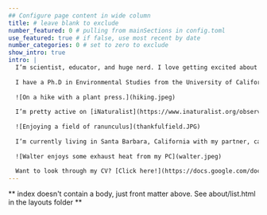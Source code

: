 ```yaml
---
## Configure page content in wide column
title: # leave blank to exclude
number_featured: 0 # pulling from mainSections in config.toml
use_featured: true # if false, use most recent by date
number_categories: 0 # set to zero to exclude
show_intro: true
intro: |
  I’m scientist, educator, and huge nerd. I love getting excited about nature and data, and helping other people get excited about those things too. 
  
  I have a Ph.D in Environmental Studies from the University of California, Santa Cruz in 2020, and a B.S. of Aquatic Biology from the University of California, Santa Barbara. I’m an ecologist by training, but have dabbled in botany, pedagogy, and data science.
  
  ![On a hike with a plant press.](hiking.jpeg)
  
  I’m pretty active on [iNaturalist](https://www.inaturalist.org/observations?place_id=any&user_id=castillejajosie&verifiable=any), and love getting involved in community science efforts.
  
  ![Enjoying a field of ranunculus](thankfulfield.JPG)
  
  I’m currently living in Santa Barbara, California with my partner, cat (Walter), and ball python (Steve), but we’re moving up to Portland, Oregon soon.
  
  ![Walter enjoys some exhaust heat from my PC](walter.jpeg)
  
  Want to look through my CV? [Click here!](https://docs.google.com/document/d/1IVgTIOtMJ4LZAIPqM4Pr6L2Ps6Yh9HUO0hZ1q5XHVkg/edit?usp=sharing)
---
```

** index doesn't contain a body, just front matter above.
See about/list.html in the layouts folder **